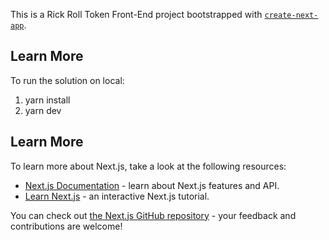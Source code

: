 This is a Rick Roll Token Front-End project bootstrapped with [`create-next-app`](https://github.com/zeit/next.js/tree/canary/packages/create-next-app).

## Learn More
To run the solution on local:
1. yarn install
2. yarn dev

## Learn More

To learn more about Next.js, take a look at the following resources:

- [Next.js Documentation](https://nextjs.org/docs) - learn about Next.js features and API.
- [Learn Next.js](https://nextjs.org/learn) - an interactive Next.js tutorial.

You can check out [the Next.js GitHub repository](https://github.com/zeit/next.js/) - your feedback and contributions are welcome!
